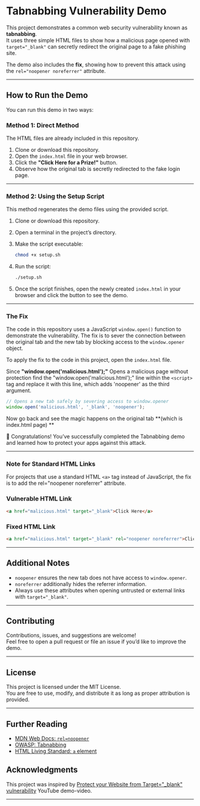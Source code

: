# Tabnabbing Vulnerability Demo

This project demonstrates a common web security vulnerability known as **tabnabbing**.  
It uses three simple HTML files to show how a malicious page opened with `target="_blank"` can secretly redirect the original page to a fake phishing site.  

The demo also includes the **fix**, showing how to prevent this attack using the `rel="noopener noreferrer"` attribute.

---

## How to Run the Demo

You can run this demo in two ways:

### Method 1: Direct Method
The HTML files are already included in this repository.

1. Clone or download this repository.
2. Open the `index.html` file in your web browser.
3. Click the **"Click Here for a Prize!"** button.
4. Observe how the original tab is secretly redirected to the fake login page.

---

### Method 2: Using the Setup Script
This method regenerates the demo files using the provided script.

1. Clone or download this repository.
2. Open a terminal in the project’s directory.
3. Make the script executable:

   ```bash
   chmod +x setup.sh
   ```

4. Run the script:

   ```bash
   ./setup.sh
   ```

5. Once the script finishes, open the newly created `index.html` in your browser and click the button to see the demo.

---
### The Fix

The code in this repository uses a JavaScript `window.open()` function to demonstrate the vulnerability. The fix is to sever the connection between the original tab and the new tab by blocking access to the `window.opener` object.

To apply the fix to the code in this project, open the `index.html` file.

Since **"window.open('malicious.html');"** 
Opens a malicious page without protection find the "window.open('malicious.html');"
line within the `<script>` tag and replace it with this line, which adds 'noopener' as the third argument.

```javascript
// Opens a new tab safely by severing access to window.opener
window.open('malicious.html', '_blank', 'noopener');
```
Now go back and see the magic happens on the original tab **(which is index.html page) **

🎉 Congratulations! You’ve successfully completed the Tabnabbing demo and learned how to protect your apps against this attack.

---
### Note for Standard HTML Links
For projects that use a standard HTML `<a>` tag instead of JavaScript, the fix is to add the rel="noopener noreferrer" attribute.

### Vulnerable HTML Link
```html
<a href="malicious.html" target="_blank">Click Here</a>
```

### Fixed HTML Link
```html
<a href="malicious.html" target="_blank" rel="noopener noreferrer">Click Here</a>
```

---

## Additional Notes

- `noopener` ensures the new tab does not have access to `window.opener`.  
- `noreferrer` additionally hides the referrer information.  
- Always use these attributes when opening untrusted or external links with `target="_blank"`.  

---

## Contributing

Contributions, issues, and suggestions are welcome!  
Feel free to open a pull request or file an issue if you’d like to improve the demo.

---

## License

This project is licensed under the MIT License.  
You are free to use, modify, and distribute it as long as proper attribution is provided.

---

## Further Reading

- [MDN Web Docs: `rel=noopener`](https://developer.mozilla.org/en-US/docs/Web/HTML/Link_types/noopener)  
- [OWASP: Tabnabbing](https://owasp.org/www-community/attacks/Reverse_Tabnabbing)  
- [HTML Living Standard: `a` element](https://html.spec.whatwg.org/multipage/text-level-semantics.html#the-a-element)


## Acknowledgments

This project was inspired by [Protect your Website from Target="_blank" vulnerability](https://www.youtube.com/watch?v=0hNDDpljJrs) YouTube demo-video.

---

